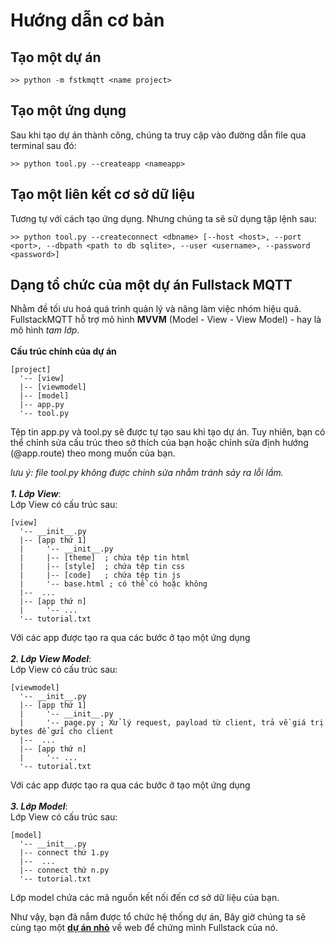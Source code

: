 # **Hướng dẫn cơ bản**
## **Tạo một dự án**
~~~terminal
>> python -m fstkmqtt <name project>
~~~

## **Tạo một ứng dụng**
Sau khi tạo dự án thành công, chúng ta truy cập vào đường dẫn file qua terminal sau đó:
~~~terminal
>> python tool.py --createapp <nameapp>
~~~

## **Tạo một liên kết cơ sở dữ liệu**
Tương tự với cách tạo ứng dụng. Nhưng chúng ta sẽ sử dụng tập lệnh sau:
~~~terminal
>> python tool.py --createconnect <dbname> [--host <host>, --port <port>, --dbpath <path to db sqlite>, --user <username>, --password <password>]
~~~

## **Dạng tổ chức của một dự án Fullstack MQTT**
Nhằm đề tối ưu hoá quá trình quản lý và nâng làm việc nhóm hiệu quả. FullstackMQTT hỗ trợ mô hình __MVVM__ (Model - View - View Model) - hay là mô hình _tam lớp_.<br><br>
__Cấu trúc chính của dự án__<br>
~~~
[project]
  '-- [view]
  |-- [viewmodel]
  |-- [model]
  |-- app.py
  '-- tool.py
~~~
Tệp tin app.py và tool.py sẽ được tự tạo sau khi tạo dự án. Tuy nhiên, bạn có thể chỉnh sửa cấu trúc theo sở thích của bạn hoặc chỉnh sửa định hướng (@app.route) theo mong muốn của bạn.

_lưu ý: file tool.py không được chỉnh sửa nhằm tránh sảy ra lỗi lầm._<br>
<br>
___1. Lớp View___:<br>
Lớp View có cấu trúc sau:
~~~
[view]
  '-- __init__.py
  |-- [app thứ 1]
  |     '-- __init__.py
  |     |-- [theme]  ; chứa tệp tin html
  |     |-- [style]  ; chứa tệp tin css
  |     |-- [code]   ; chứa tệp tin js
  |     '-- base.html ; có thể có hoặc không
  |--  ...
  |-- [app thứ n]
  |     '-- ...
  '-- tutorial.txt
~~~
Với các app được tạo ra qua các bước ở tạo một ứng dụng
<br><br>
___2. Lớp View Model___:<br>
Lớp View có cấu trúc sau:
~~~
[viewmodel]
  '-- __init__.py
  |-- [app thứ 1]
  |     '-- __init__.py
  |     '-- page.py ; Xử lý request, payload từ client, trả về giá trị bytes để gửi cho client
  |--  ...
  |-- [app thứ n]
  |     '-- ...
  '-- tutorial.txt
~~~
Với các app được tạo ra qua các bước ở tạo một ứng dụng<br>
<br>
___3. Lớp Model___:<br>
Lớp View có cấu trúc sau:
~~~
[model]
  '-- __init__.py
  |-- connect thứ 1.py
  |--  ...
  |-- connect thứ n.py
  '-- tutorial.txt
~~~
Lớp model chứa các mã nguồn kết nối đến cơ sở dữ liệu của bạn.

Như vậy, bạn đã nắm được tổ chức hệ thống dự án, Bây giờ chúng ta sẽ cùng tạo một <a href="_3_First_Project_Vi_Language.md">**dự án nhỏ**</a> về web để chứng mình Fullstack của nó.